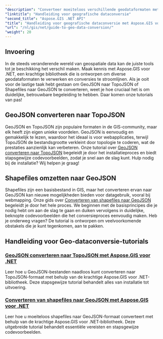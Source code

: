 ```yaml
---
"description": "Converteer moeiteloos verschillende geodataformaten met Aspose.GIS voor .NET. Bekijk onze tutorials over GeoJSON, TopoJSON en Shapefiles."
"linktitle": "Handleiding voor geografische dataconversie"
"second_title": "Aspose.GIS .NET API"
"title": "Handleiding voor geografische dataconversie met Aspose.GIS voor .NET"
"url": "/nl/gis/net/guide-to-geo-data-conversion/"
"weight": 20
---
```


## Invoering

In de steeds veranderende wereld van geospatiale data kan de juiste tools tot je beschikking het verschil maken. Maak kennis met Aspose.GIS voor .NET, een krachtige bibliotheek die is ontworpen om diverse geodataformaten te verwerken en conversies te stroomlijnen. Als je ooit voor de lastige taak hebt gestaan om GeoJSON naar TopoJSON of Shapefiles naar GeoJSON te converteren, weet je hoe cruciaal het is om duidelijke, betrouwbare begeleiding te hebben. Daar komen onze tutorials van pas!

## GeoJSON converteren naar TopoJSON

GeoJSON en TopoJSON zijn populaire formaten in de GIS-community, maar elk heeft zijn eigen unieke voordelen. GeoJSON is eenvoudig en gemakkelijk te lezen, waardoor het ideaal is voor webapplicaties, terwijl TopoJSON de bestandsgrootte verkleint door topologie te coderen, wat de prestaties aanzienlijk kan verbeteren. Onze tutorial over [GeoJSON converteren naar TopoJSON](./converting-geojson-to-topojson/) begeleidt je door het installatieproces en biedt stapsgewijze codevoorbeelden, zodat je snel aan de slag kunt. Hulp nodig bij de installatie? Wij helpen je graag!

## Shapefiles omzetten naar GeoJSON

Shapefiles zijn een basisbestand in GIS, maar het converteren ervan naar GeoJSON kan nieuwe mogelijkheden bieden voor datagebruik, vooral bij webmapping. Onze gids over [Converteren van shapefiles naar GeoJSON](./converting-shapefile-to-geojson/) begeleidt je door het hele proces. We beginnen met de basisprincipes die je nodig hebt om aan de slag te gaan en duiken vervolgens in duidelijke, beknopte codevoorbeelden die het conversieproces eenvoudig maken. Heb je onderweg vragen? De tutorial is ontworpen om veelvoorkomende obstakels die je kunt tegenkomen, aan te pakken.

## Handleiding voor Geo-dataconversie-tutorials
### [GeoJSON converteren naar TopoJSON met Aspose.GIS voor .NET](./converting-geojson-to-topojson/)
Leer hoe u GeoJSON-bestanden naadloos kunt converteren naar TopoJSON-formaat met behulp van de krachtige Aspose.GIS voor .NET-bibliotheek. Deze stapsgewijze tutorial behandelt alles van installatie tot uitvoering.
### [Converteren van shapefiles naar GeoJSON met Aspose.GIS voor .NET](./converting-shapefile-to-geojson/)
Leer hoe u moeiteloos shapefiles naar GeoJSON-formaat converteert met behulp van de krachtige Aspose.GIS voor .NET-bibliotheek. Deze uitgebreide tutorial behandelt essentiële vereisten en stapsgewijze codevoorbeelden.